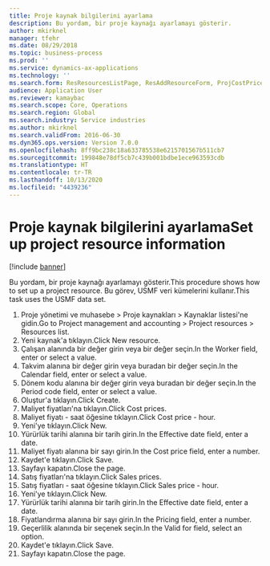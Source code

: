 ```yaml
---
title: Proje kaynak bilgilerini ayarlama
description: Bu yordam, bir proje kaynağı ayarlamayı gösterir.
author: mkirknel
manager: tfehr
ms.date: 08/29/2018
ms.topic: business-process
ms.prod: ''
ms.service: dynamics-ax-applications
ms.technology: ''
ms.search.form: ResResourcesListPage, ResAddResourceForm, ProjCostPriceHour, ProjSalesPriceHour
audience: Application User
ms.reviewer: kamaybac
ms.search.scope: Core, Operations
ms.search.region: Global
ms.search.industry: Service industries
ms.author: mkirknel
ms.search.validFrom: 2016-06-30
ms.dyn365.ops.version: Version 7.0.0
ms.openlocfilehash: 8ff9bc238c18a633785538e6215701567b511cb7
ms.sourcegitcommit: 199848e78df5cb7c439b001bdbe1ece963593cdb
ms.translationtype: HT
ms.contentlocale: tr-TR
ms.lasthandoff: 10/13/2020
ms.locfileid: "4439236"
---
```

# <a name="set-up-project-resource-information"></a><span data-ttu-id="6a8c9-103">Proje kaynak bilgilerini ayarlama</span><span class="sxs-lookup"><span data-stu-id="6a8c9-103">Set up project resource information</span></span>

[!include [banner](../../includes/banner.md)]

<span data-ttu-id="6a8c9-104">Bu yordam, bir proje kaynağı ayarlamayı gösterir.</span><span class="sxs-lookup"><span data-stu-id="6a8c9-104">This procedure shows how to set up a project resource.</span></span> <span data-ttu-id="6a8c9-105">Bu görev, USMF veri kümelerini kullanır.</span><span class="sxs-lookup"><span data-stu-id="6a8c9-105">This task uses the USMF data set.</span></span>

1. <span data-ttu-id="6a8c9-106">Proje yönetimi ve muhasebe > Proje kaynakları > Kaynaklar listesi'ne gidin.</span><span class="sxs-lookup"><span data-stu-id="6a8c9-106">Go to Project management and accounting > Project resources > Resources list.</span></span>
2. <span data-ttu-id="6a8c9-107">Yeni kaynak'a tıklayın.</span><span class="sxs-lookup"><span data-stu-id="6a8c9-107">Click New resource.</span></span>
3. <span data-ttu-id="6a8c9-108">Çalışan alanında bir değer girin veya bir değer seçin.</span><span class="sxs-lookup"><span data-stu-id="6a8c9-108">In the Worker field, enter or select a value.</span></span>
4. <span data-ttu-id="6a8c9-109">Takvim alanına bir değer girin veya buradan bir değer seçin.</span><span class="sxs-lookup"><span data-stu-id="6a8c9-109">In the Calendar field, enter or select a value.</span></span>
5. <span data-ttu-id="6a8c9-110">Dönem kodu alanına bir değer girin veya buradan bir değer seçin.</span><span class="sxs-lookup"><span data-stu-id="6a8c9-110">In the Period code field, enter or select a value.</span></span>
6. <span data-ttu-id="6a8c9-111">Oluştur'a tıklayın.</span><span class="sxs-lookup"><span data-stu-id="6a8c9-111">Click Create.</span></span>
7. <span data-ttu-id="6a8c9-112">Maliyet fiyatları'na tıklayın.</span><span class="sxs-lookup"><span data-stu-id="6a8c9-112">Click Cost prices.</span></span>
8. <span data-ttu-id="6a8c9-113">Maliyet fiyatı - saat öğesine tıklayın.</span><span class="sxs-lookup"><span data-stu-id="6a8c9-113">Click Cost price - hour.</span></span>
9. <span data-ttu-id="6a8c9-114">Yeni'ye tıklayın.</span><span class="sxs-lookup"><span data-stu-id="6a8c9-114">Click New.</span></span>
10. <span data-ttu-id="6a8c9-115">Yürürlük tarihi alanına bir tarih girin.</span><span class="sxs-lookup"><span data-stu-id="6a8c9-115">In the Effective date field, enter a date.</span></span>
11. <span data-ttu-id="6a8c9-116">Maliyet fiyatı alanına bir sayı girin.</span><span class="sxs-lookup"><span data-stu-id="6a8c9-116">In the Cost price field, enter a number.</span></span>
12. <span data-ttu-id="6a8c9-117">Kaydet'e tıklayın.</span><span class="sxs-lookup"><span data-stu-id="6a8c9-117">Click Save.</span></span>
13. <span data-ttu-id="6a8c9-118">Sayfayı kapatın.</span><span class="sxs-lookup"><span data-stu-id="6a8c9-118">Close the page.</span></span>
14. <span data-ttu-id="6a8c9-119">Satış fiyatları'na tıklayın.</span><span class="sxs-lookup"><span data-stu-id="6a8c9-119">Click Sales prices.</span></span>
15. <span data-ttu-id="6a8c9-120">Satış fiyatları - saat öğesine tıklayın.</span><span class="sxs-lookup"><span data-stu-id="6a8c9-120">Click Sales price - hour.</span></span>
16. <span data-ttu-id="6a8c9-121">Yeni'ye tıklayın.</span><span class="sxs-lookup"><span data-stu-id="6a8c9-121">Click New.</span></span>
17. <span data-ttu-id="6a8c9-122">Yürürlük tarihi alanına bir tarih girin.</span><span class="sxs-lookup"><span data-stu-id="6a8c9-122">In the Effective date field, enter a date.</span></span>
18. <span data-ttu-id="6a8c9-123">Fiyatlandırma alanına bir sayı girin.</span><span class="sxs-lookup"><span data-stu-id="6a8c9-123">In the Pricing field, enter a number.</span></span>
19. <span data-ttu-id="6a8c9-124">Geçerlilik alanında bir seçenek seçin.</span><span class="sxs-lookup"><span data-stu-id="6a8c9-124">In the Valid for field, select an option.</span></span>
20. <span data-ttu-id="6a8c9-125">Kaydet'e tıklayın.</span><span class="sxs-lookup"><span data-stu-id="6a8c9-125">Click Save.</span></span>
21. <span data-ttu-id="6a8c9-126">Sayfayı kapatın.</span><span class="sxs-lookup"><span data-stu-id="6a8c9-126">Close the page.</span></span>

